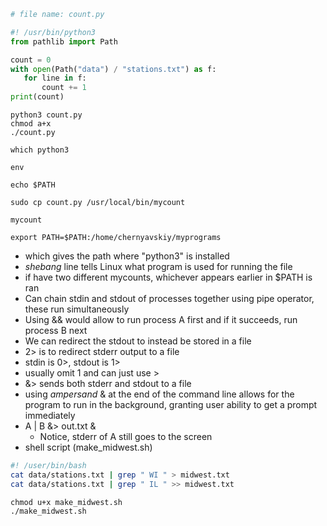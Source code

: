  ```Python
# file name: count.py

#! /usr/bin/python3 
from pathlib import Path

count = 0
with open(Path("data") / "stations.txt") as f:
	for line in f:
		count += 1
print(count)
```

```console
python3 count.py
chmod a+x
./count.py

which python3 

env

echo $PATH

sudo cp count.py /usr/local/bin/mycount

mycount

export PATH=$PATH:/home/chernyavskiy/myprograms
```
- which gives the path where "python3" is installed
- *shebang* line tells Linux what program is used for running the file
- if have two different mycounts, whichever appears earlier in $PATH is ran
- Can chain stdin and stdout of processes together using pipe operator, these run simultaneously
- Using && would allow to run process A first and if it succeeds, run process B next
- We can redirect the stdout to instead be stored in a file
- 2> is to redirect stderr output to a file
- stdin is 0>, stdout is 1>
- usually omit 1 and can just use >
- &> sends both stderr and stdout to a file
- using *ampersand* & at the end of the command line allows for the program to run in the background, granting user ability to get a prompt immediately
- A | B &> out.txt &
	- Notice, stderr of A still goes to the screen
- shell script (make_midwest.sh)
```sh
#! /user/bin/bash
cat data/stations.txt | grep " WI " > midwest.txt
cat data/stations.txt | grep " IL " >> midwest.txt
```
```
chmod u+x make_midwest.sh
./make_midwest.sh
```
